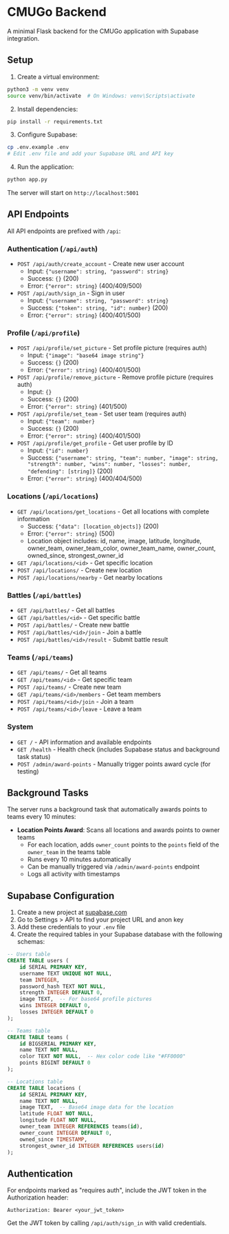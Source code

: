 # CMUGo Backend

A minimal Flask backend for the CMUGo application with Supabase integration.

## Setup

1. Create a virtual environment:
```bash
python3 -m venv venv
source venv/bin/activate  # On Windows: venv\Scripts\activate
```

2. Install dependencies:
```bash
pip install -r requirements.txt
```

3. Configure Supabase:
```bash
cp .env.example .env
# Edit .env file and add your Supabase URL and API key
```

4. Run the application:
```bash
python app.py
```

The server will start on `http://localhost:5001`

## API Endpoints

All API endpoints are prefixed with `/api`:

### Authentication (`/api/auth`)
- `POST /api/auth/create_account` - Create new user account
  - Input: `{"username": string, "password": string}`
  - Success: `{}` (200)
  - Error: `{"error": string}` (400/409/500)
- `POST /api/auth/sign_in` - Sign in user
  - Input: `{"username": string, "password": string}`
  - Success: `{"token": string, "id": number}` (200)
  - Error: `{"error": string}` (400/401/500)

### Profile (`/api/profile`)
- `POST /api/profile/set_picture` - Set profile picture (requires auth)
  - Input: `{"image": "base64 image string"}`
  - Success: `{}` (200)
  - Error: `{"error": string}` (400/401/500)
- `POST /api/profile/remove_picture` - Remove profile picture (requires auth)
  - Input: `{}`
  - Success: `{}` (200)
  - Error: `{"error": string}` (401/500)
- `POST /api/profile/set_team` - Set user team (requires auth)
  - Input: `{"team": number}`
  - Success: `{}` (200)
  - Error: `{"error": string}` (400/401/500)
- `POST /api/profile/get_profile` - Get user profile by ID
  - Input: `{"id": number}`
  - Success: `{"username": string, "team": number, "image": string, "strength": number, "wins": number, "losses": number, "defending": [string]}` (200)
  - Error: `{"error": string}` (400/404/500)

### Locations (`/api/locations`)
- `GET /api/locations/get_locations` - Get all locations with complete information
  - Success: `{"data": [location_objects]}` (200)
  - Error: `{"error": string}` (500)
  - Location object includes: id, name, image, latitude, longitude, owner_team, owner_team_color, owner_team_name, owner_count, owned_since, strongest_owner_id
- `GET /api/locations/<id>` - Get specific location
- `POST /api/locations/` - Create new location
- `POST /api/locations/nearby` - Get nearby locations

### Battles (`/api/battles`)
- `GET /api/battles/` - Get all battles
- `GET /api/battles/<id>` - Get specific battle
- `POST /api/battles/` - Create new battle
- `POST /api/battles/<id>/join` - Join a battle
- `POST /api/battles/<id>/result` - Submit battle result

### Teams (`/api/teams`)
- `GET /api/teams/` - Get all teams
- `GET /api/teams/<id>` - Get specific team
- `POST /api/teams/` - Create new team
- `GET /api/teams/<id>/members` - Get team members
- `POST /api/teams/<id>/join` - Join a team
- `POST /api/teams/<id>/leave` - Leave a team

### System
- `GET /` - API information and available endpoints
- `GET /health` - Health check (includes Supabase status and background task status)
- `POST /admin/award-points` - Manually trigger points award cycle (for testing)

## Background Tasks

The server runs a background task that automatically awards points to teams every 10 minutes:

- **Location Points Award**: Scans all locations and awards points to owner teams
  - For each location, adds `owner_count` points to the `points` field of the `owner_team` in the teams table
  - Runs every 10 minutes automatically
  - Can be manually triggered via `/admin/award-points` endpoint
  - Logs all activity with timestamps

## Supabase Configuration

1. Create a new project at [supabase.com](https://supabase.com)
2. Go to Settings > API to find your project URL and anon key
3. Add these credentials to your `.env` file
4. Create the required tables in your Supabase database with the following schemas:

```sql
-- Users table
CREATE TABLE users (
    id SERIAL PRIMARY KEY,
    username TEXT UNIQUE NOT NULL,
    team INTEGER,
    password_hash TEXT NOT NULL,
    strength INTEGER DEFAULT 0,
    image TEXT,  -- For base64 profile pictures
    wins INTEGER DEFAULT 0,
    losses INTEGER DEFAULT 0
);

-- Teams table
CREATE TABLE teams (
    id BIGSERIAL PRIMARY KEY,
    name TEXT NOT NULL,
    color TEXT NOT NULL,  -- Hex color code like "#FF0000"
    points BIGINT DEFAULT 0
);

-- Locations table
CREATE TABLE locations (
    id SERIAL PRIMARY KEY,
    name TEXT NOT NULL,
    image TEXT,  -- Base64 image data for the location
    latitude FLOAT NOT NULL,
    longitude FLOAT NOT NULL,
    owner_team INTEGER REFERENCES teams(id),
    owner_count INTEGER DEFAULT 0,
    owned_since TIMESTAMP,
    strongest_owner_id INTEGER REFERENCES users(id)
);
```

## Authentication

For endpoints marked as "requires auth", include the JWT token in the Authorization header:
```
Authorization: Bearer <your_jwt_token>
```

Get the JWT token by calling `/api/auth/sign_in` with valid credentials.
